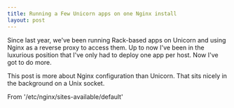 ```yaml
---
title: Running a Few Unicorn apps on one Nginx install
layout: post
---
```


Since last year, we've been running Rack-based apps on Unicorn and using Nginx as a reverse proxy to access them. Up to now I've been in the luxurious position that I've only had to deploy one app per host. Now I've got to do more.

This post is more about Nginx configuration than Unicorn. That sits nicely in the background on a Unix socket.

From '/etc/nginx/sites-available/default'

    

